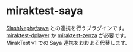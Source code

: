 # miraktest-saya

[SlashNephy/saya](https://github.com/SlashNephy/saya) との連携を行うプラグインです。<br />
[miraktest-dplayer](../miraktest-dplayer) か [miraktest-zenza](../miraktest-zenza) が必要です。<br />
MirakTest v1 での Saya 連携をおおよそ代替します。
